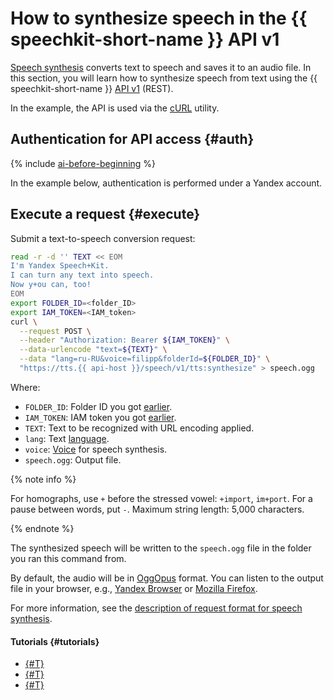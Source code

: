 # How to synthesize speech in the {{ speechkit-short-name }} API v1


[Speech synthesis](../tts/index.md) converts text to speech and saves it to an audio file. In this section, you will learn how to synthesize speech from text using the {{ speechkit-short-name }} [API v1](../tts/request.md) (REST).

In the example, the API is used via the [cURL](https://curl.se/) utility.

## Authentication for API access {#auth}

{% include [ai-before-beginning](../../_includes/speechkit/ai-before-beginning.md) %}

In the example below, authentication is performed under a Yandex account.

## Execute a request {#execute}

Submit a text-to-speech conversion request:

```bash
read -r -d '' TEXT << EOM
I'm Yandex Speech+Kit.
I can turn any text into speech.
Now y+ou can, too!
EOM
export FOLDER_ID=<folder_ID>
export IAM_TOKEN=<IAM_token>
curl \
  --request POST \
  --header "Authorization: Bearer ${IAM_TOKEN}" \
  --data-urlencode "text=${TEXT}" \
  --data "lang=ru-RU&voice=filipp&folderId=${FOLDER_ID}" \
  "https://tts.{{ api-host }}/speech/v1/tts:synthesize" > speech.ogg
```

Where:

* `FOLDER_ID`: Folder ID you got [earlier](#auth).
* `IAM_TOKEN`: IAM token you got [earlier](#auth).
* `TEXT`: Text to be recognized with URL encoding applied.
* `lang`: Text [language](../tts/index.md#langs).
* `voice`: [Voice](../tts/voices.md) for speech synthesis.
* `speech.ogg`: Output file.

{% note info %}

For homographs, use `+` before the stressed vowel: `+import`, `im+port`. For a pause between words, put `-`. Maximum string length: 5,000 characters.

{% endnote %}

The synthesized speech will be written to the `speech.ogg` file in the folder you ran this command from.

By default, the audio will be in [OggOpus](https://wiki.xiph.org/OggOpus) format. You can listen to the output file in your browser, e.g., [Yandex Browser](https://browser.yandex.ru) or [Mozilla Firefox](http://www.mozilla.org).

For more information, see the [description of request format for speech synthesis](../tts/request.md).

#### Tutorials {#tutorials}

* [{#T}](../tts/api/tts-ogg.md)
* [{#T}](../tts/api/tts-ssml.md)
* [{#T}](../tts/api/tts-wav.md)
